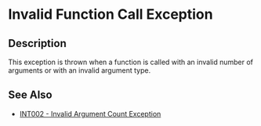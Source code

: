# Invalid Function Call Exception

## Description

This exception is thrown when a function is called with an invalid number of arguments or with an invalid argument type.

## See Also

- [INT002 - Invalid Argument Count Exception](./INT002.md)